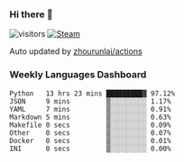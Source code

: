 ### Hi there 👋

![visitors](https://visitor-badge.glitch.me/badge?page_id=zhourunlai)
[![Steam](https://img.shields.io/badge/dynamic/json?label=Steam&query=%24.data.totalSubs&url=https%3A%2F%2Fapi.spencerwoo.com%2Fsubstats%2F%3Fsource%3DsteamGames%26queryKey%3D76561198285156854&suffix=%20Games&logo=steam&labelColor=134375&color=0b1a37&longCache=true)](http://steamcommunity.com/profiles/76561198285156854)

Auto updated by <a href="https://github.com/zhourunlai/zhourunlai/actions" target="_blank">zhourunlai/actions</a>

### Weekly Languages Dashboard

<!--PART:wakatime-->
```text
Python   13 hrs 23 mins █████████▓ 97.12%
JSON     9 mins         ▒░░░░░░░░░ 1.17%
YAML     7 mins         ▒░░░░░░░░░ 0.91%
Markdown 5 mins         ▒░░░░░░░░░ 0.63%
Makefile 0 secs         ▒░░░░░░░░░ 0.09%
Other    0 secs         ▒░░░░░░░░░ 0.07%
Docker   0 secs         ▒░░░░░░░░░ 0.01%
INI      0 secs         ▒░░░░░░░░░ 0.00%
```
<!--PART:wakatime-->
